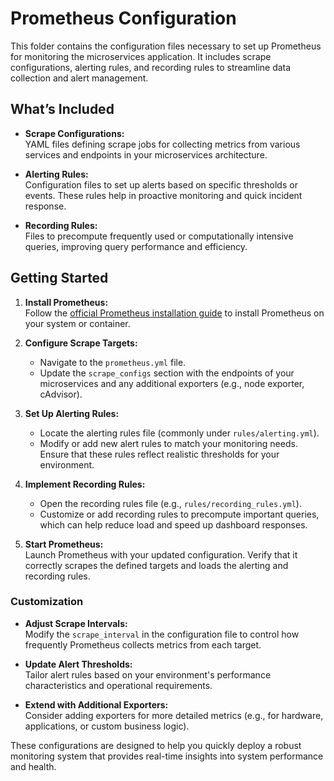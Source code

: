 # Prometheus Configuration

This folder contains the configuration files necessary to set up Prometheus for monitoring the microservices application. It includes scrape configurations, alerting rules, and recording rules to streamline data collection and alert management.

## What’s Included

- **Scrape Configurations:**  
  YAML files defining scrape jobs for collecting metrics from various services and endpoints in your microservices architecture.

- **Alerting Rules:**  
  Configuration files to set up alerts based on specific thresholds or events. These rules help in proactive monitoring and quick incident response.

- **Recording Rules:**  
  Files to precompute frequently used or computationally intensive queries, improving query performance and efficiency.

## Getting Started

1. **Install Prometheus:**  
   Follow the [official Prometheus installation guide](https://prometheus.io/docs/prometheus/latest/installation/) to install Prometheus on your system or container.

2. **Configure Scrape Targets:**

   - Navigate to the `prometheus.yml` file.
   - Update the `scrape_configs` section with the endpoints of your microservices and any additional exporters (e.g., node exporter, cAdvisor).

3. **Set Up Alerting Rules:**

   - Locate the alerting rules file (commonly under `rules/alerting.yml`).
   - Modify or add new alert rules to match your monitoring needs. Ensure that these rules reflect realistic thresholds for your environment.

4. **Implement Recording Rules:**

   - Open the recording rules file (e.g., `rules/recording_rules.yml`).
   - Customize or add recording rules to precompute important queries, which can help reduce load and speed up dashboard responses.

5. **Start Prometheus:**  
   Launch Prometheus with your updated configuration. Verify that it correctly scrapes the defined targets and loads the alerting and recording rules.

### Customization

- **Adjust Scrape Intervals:**  
  Modify the `scrape_interval` in the configuration file to control how frequently Prometheus collects metrics from each target.

- **Update Alert Thresholds:**  
  Tailor alert rules based on your environment's performance characteristics and operational requirements.

- **Extend with Additional Exporters:**  
  Consider adding exporters for more detailed metrics (e.g., for hardware, applications, or custom business logic).

These configurations are designed to help you quickly deploy a robust monitoring system that provides real-time insights into system performance and health.

